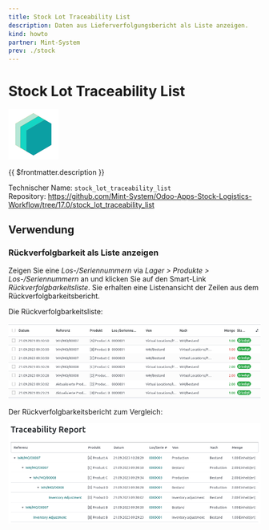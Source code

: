 ```yaml
---
title: Stock Lot Traceability List
description: Daten aus Lieferverfolgungsbericht als Liste anzeigen.
kind: howto
partner: Mint-System
prev: ./stock
---
```

# Stock Lot Traceability List
![icon_oms_box](attachments/icons_odoo_mint_system.png)

{{ $frontmatter.description }}

Technischer Name: `stock_lot_traceability_list`\
Repository: <https://github.com/Mint-System/Odoo-Apps-Stock-Logistics-Workflow/tree/17.0/stock_lot_traceability_list>


## Verwendung

### Rückverfolgbarkeit als Liste anzeigen

Zeigen Sie eine *Los-/Seriennummern* via *Lager > Produkte > Los-/Seriennummern* an und klicken Sie auf den Smart-Link *Rückverfolgbarkeitsliste*. Sie erhalten eine Listenansicht der Zeilen aus dem Rückverfolgbarkeitsbericht.

Die Rückverfolgbarkeitsliste:

![](attachments/Stock%20Lot%20Traceability%20List.png)

Der Rückverfolgbarkeitsbericht zum Vergleich:

![](attachments/Stock%20Lot%20Traceability%20List%20Report.png)
